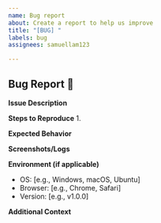 ```yaml
---
name: Bug report
about: Create a report to help us improve
title: "[BUG] "
labels: bug
assignees: samuellam123

---
```


## Bug Report 🐞
**Issue Description**


**Steps to Reproduce**
1. 

**Expected Behavior**


**Screenshots/Logs**


**Environment (if applicable)**
- OS: [e.g., Windows, macOS, Ubuntu]
- Browser: [e.g., Chrome, Safari]
- Version: [e.g., v1.0.0]

**Additional Context**
